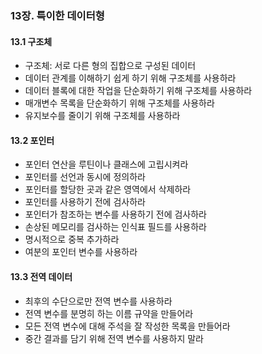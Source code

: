 ### 13장. 특이한 데이터형

#### 13.1 구조체
- 구조체: 서로 다른 형의 집합으로 구성된 데이터 
- 데이터 관계를 이해하기 쉽게 하기 위해 구조체를 사용하라 
- 데이터 블록에 대한 작업을 단순화하기 위해 구조체를 사용하라
- 매개변수 목록을 단순화하기 위해 구조체를 사용하라
- 유지보수를 줄이기 위해 구조체를 사용하라 

#### 13.2 포인터
- 포인터 연산을 루틴이나 클래스에 고립시켜라
- 포인터를 선언과 동시에 정의하라
- 포인터를 할당한 곳과 같은 영역에서 삭제하라
- 포인터를 사용하기 전에 검사하라
- 포인터가 참조하는 변수를 사용하기 전에 검사하라
- 손상된 메모리를 검사하는 인식표 필드를 사용하라
- 명시적으로 중복 추가하라
- 여분의 포인터 변수를 사용하라

#### 13.3 전역 데이터 
- 최후의 수단으로만 전역 변수를 사용하라 
- 전역 변수를 분명히 하는 이름 규약을 만들어라
- 모든 전역 변수에 대해 주석을 잘 작성한 목록을 만들어라
- 중간 결과를 담기 위해 전역 변수를 사용하지 말라